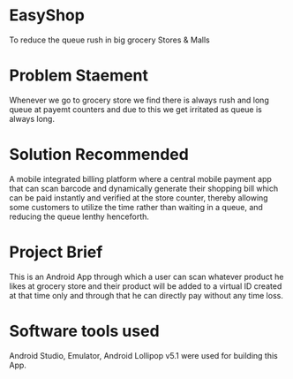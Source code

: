 # EasyShop
To reduce the queue rush in big grocery Stores &amp; Malls

# Problem Staement
Whenever we go to grocery store we find there is always rush and long queue at payemt counters and due to this we get irritated as queue is always long.

# Solution Recommended
A mobile integrated billing platform where a central mobile payment app that can scan barcode and dynamically generate their shopping bill which can be paid instantly and verified at the store counter, thereby allowing some customers to utilize the time rather than waiting in a queue, and reducing the  queue lenthy henceforth.

# Project Brief 
This is an Android App through which a user can scan whatever product he likes at grocery store and their product will be added to a virtual ID created at that time only and through that he can directly pay without any time loss.


# Software tools used
Android Studio, Emulator, Android Lollipop v5.1 were used for building this App.
